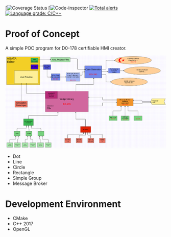 [![Coverage Status](https://coveralls.io/repos/github/Do178-HMI-creator/POC/badge.svg?branch=main)
[![Code-inspector](https://www.code-inspector.com/project/19353/score/svg)
[![Total alerts](https://img.shields.io/lgtm/alerts/g/Do178-HMI-creator/POC.svg?logo=lgtm&logoWidth=18)](https://lgtm.com/projects/g/Do178-HMI-creator/POC/alerts/)
[![Language grade: C/C++](https://img.shields.io/lgtm/grade/cpp/g/Do178-HMI-creator/POC.svg?logo=lgtm&logoWidth=18)](https://lgtm.com/projects/g/Do178-HMI-creator/POC/context:cpp)

# Proof of Concept
A simple POC program for D0-178 certifiable HMI creator.

![AAGATA Diagram](diagram/AGATA_diagram.png)

- Dot 
- Line
- Circle 
- Rectangle
- Simple Group
- Message Broker

 # Development Environment
 - CMake
 - C++ 2017
 - OpenGL
